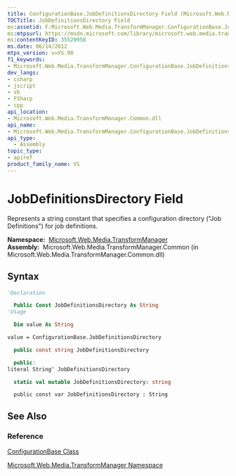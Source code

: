 ```yaml
---
title: ConfigurationBase.JobDefinitionsDirectory Field (Microsoft.Web.Media.TransformManager)
TOCTitle: JobDefinitionsDirectory Field
ms:assetid: F:Microsoft.Web.Media.TransformManager.ConfigurationBase.JobDefinitionsDirectory
ms:mtpsurl: https://msdn.microsoft.com/library/microsoft.web.media.transformmanager.configurationbase.jobdefinitionsdirectory(v=VS.90)
ms:contentKeyID: 35520958
ms.date: 06/14/2012
mtps_version: v=VS.90
f1_keywords:
- Microsoft.Web.Media.TransformManager.ConfigurationBase.JobDefinitionsDirectory
dev_langs:
- csharp
- jscript
- vb
- FSharp
- cpp
api_location:
- Microsoft.Web.Media.TransformManager.Common.dll
api_name:
- Microsoft.Web.Media.TransformManager.ConfigurationBase.JobDefinitionsDirectory
api_type:
  - Assembly
topic_type:
- apiref
product_family_name: VS
---
```


# JobDefinitionsDirectory Field

Represents a string constant that specifies a configuration directory ("Job Definitions") for job definitions.

**Namespace:**  [Microsoft.Web.Media.TransformManager](microsoft-web-media-transformmanager-namespace.md)  
**Assembly:**  Microsoft.Web.Media.TransformManager.Common (in Microsoft.Web.Media.TransformManager.Common.dll)

## Syntax

```vb
'Declaration

  Public Const JobDefinitionsDirectory As String
'Usage

  Dim value As String

value = ConfigurationBase.JobDefinitionsDirectory
```

```csharp
  public const string JobDefinitionsDirectory
```

```cpp
  public:
literal String^ JobDefinitionsDirectory
```

``` fsharp
  static val mutable JobDefinitionsDirectory: string
```

```jscript
  public const var JobDefinitionsDirectory : String
```

## See Also

### Reference

[ConfigurationBase Class](configurationbase-class-microsoft-web-media-transformmanager.md)

[Microsoft.Web.Media.TransformManager Namespace](microsoft-web-media-transformmanager-namespace.md)

